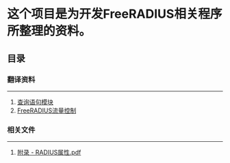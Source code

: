 # 这个项目是为开发FreeRADIUS相关程序所整理的资料。

## 目录

### 翻译资料
-------
1. [查询语句模块](https://github.com/ZhangYizhe/FreeRADIUS-Study/blob/master/查询语句模块.md)
2. [FreeRADIUS流量控制](https://github.com/ZhangYizhe/FreeRADIUS-Study/blob/master/FreeRADIUS流量控制.md)

### 相关文件
-------
1. [附录 - RADIUS属性.pdf](https://github.com/ZhangYizhe/FreeRADIUS-Study/blob/master/relevant-document/附录%20-%20RADIUS属性.pdf)



